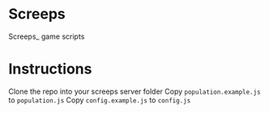 # Screeps
Screeps_ game scripts

# Instructions
Clone the repo into your screeps server folder
Copy `population.example.js` to `population.js`
Copy `config.example.js` to `config.js`
